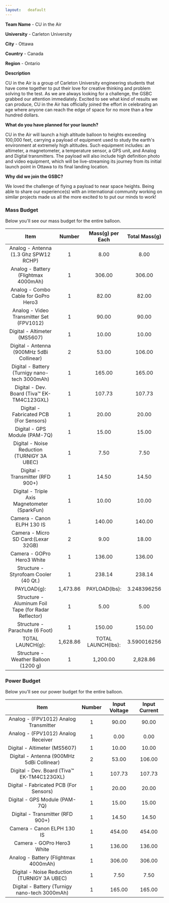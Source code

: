 ```yaml
---
layout:   deafault
---
```


**Team Name** - CU in the Air

**University** - Carleton University

**City** - Ottawa 

**Country** - Canada

**Region** - Ontario

**Description**

CU in the Air is a group of Carleton University engineering students that have come together to put their love for creative thinking and problem solving to the test. As we are always looking for a challenge, the GSBC grabbed our attention immediately. Excited to see what kind of results we can produce, CU in the Air has officially joined the effort in celebrating an age where anyone can reach the edge of space for no more than a few hundred dollars.

**What do you have planned for your launch?**

CU in the Air will launch a high altitude balloon to heights exceeding 100,000 feet, carrying a payload of equipment used to study the earth's environment at extremely high altitudes. Such equipment includes: an altimeter, a magnetometer, a temperature sensor, a GPS unit, and Analog and Digital transmitters. The payload will also include high definition photo and video equipment, which will be live-streaming its journey from its initial launch point in Ottawa to its final landing location. 

**Why did we join the GSBC?**

We loved the challenge of flying a payload to near space heights. Being able to share our experience(s) with an international community working on similar projects made us all the more excited to to put our minds to work!

###	Mass Budget

Below you'll see our mass budget for the entire balloon.

Item	|	Number	|	Mass(g) per Each	|	Total Mass(g)
:------:|:-------------:|:-----------------------------:|:------------------------:	
Analog - Antenna (1.3 Ghz SPW12 RCHP)	|	1	|	8.00	|	8.00
Analog - Battery (Flightmax 4000mAh)	|	1	|	306.00	|	306.00
Analog - Combo Cable for GoPro Hero3	|	1	|	82.00	|	82.00
Analog - Video Transmitter Set (FPV1012)	|	1	|	90.00	|	90.00
Digital - Altimeter (MS5607)	|	1	|	10.00	|	10.00
Digital - Antenna (900MHz 5dBi Collinear)	|	2	|	53.00	|	106.00
Digital - Battery (Turnigy nano-tech 3000mAh)	|	1	|	165.00	|	165.00	
Digital - Dev. Board (Tiva™ EK-TM4C123GXL)	|	1	|	107.73	|	107.73
Digital -  Fabricated PCB (For Sensors)		|	1	|	20.00	|	20.00
Digital - GPS Module (PAM-7Q)	|	1	|	15.00	|	15.00
Digital - Noise Reduction (TURNIGY 3A UBEC)	|	1	|	7.50	|	7.50
Digital -  Transmitter (RFD 900+)	|	1	|	14.50	|	14.50		 	
Digital - Triple Axis Magnetometer (SparkFun)	|	1	|	10.00	|	10.00
Camera - Canon ELPH 130 IS	|	1	|	140.00	|	140.00
Camera - Micro SD Card:(Lexar 32GB)		|	2	|	9.00	|	18.00
Camera - GOPro Hero3 White	|	1	|	136.00	|	136.00
Structure - Styrofoam Cooler (40 Qt.)	|	1	|	238.14	|	238.14
PAYLOAD(g):		|	1,473.86	|	PAYLOAD(lbs):		|	3.248396256
Structure - Aluminum Foil Tape (for Radar Reflector)	|	1	|	5.00	|	5.00
Structure - Parachute (6 Foot)	|	1	|	150.00	|	150.00	
TOTAL LAUNCH(g):	|	1,628.86		|	TOTAL LAUNCH(lbs):	|	3.590016256
Structure - Weather Balloon (1200 g)	|	1	|	1,200.00	|	2,828.86

###	Power Budget

Below you'll see our power budget for the entire balloon.

Item	|	Number	|	Input Voltage	|	Input Current
:------:|:-------------:|:---------------------:|:-------------------------:	
Analog - (FPV1012) Analog Transmitter	|	1	|	90.00	|	90.00
Analog - (FPV1012) Analog Receiver	|	1	|	0.00	|	0.00
Digital - Altimeter (MS5607)	|	1	|	10.00	|	10.00
Digital - Antenna (900MHz 5dBi Collinear)	|	2	|	53.00	|	106.00
Digital - Dev. Board (Tiva™ EK-TM4C123GXL)	|	1	|	107.73	|	107.73
Digital -  Fabricated PCB (For Sensors)		|	1	|	20.00	|	20.00
Digital - GPS Module (PAM-7Q)	|	1	|	15.00	|	15.00
Digital -  Transmitter (RFD 900+)	|	1	|	14.50	|	14.50
Camera - Canon ELPH 130 IS	|	1	|	454.00	|	454.00
Camera - GOPro Hero3 White	|	1	|	136.00	|	136.00
Analog - Battery (Flightmax 4000mAh)	|	1	|	306.00	|	306.00
Digital - Noise Reduction (TURNIGY 3A UBEC)		|	1	|	7.50	|	7.50
Digital - Battery (Turnigy nano-tech 3000mAh)	|	1	|	165.00	|	165.00

